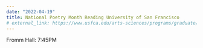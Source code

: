 ```yaml
---
date: "2022-04-19"
title: National Poetry Month Reading University of San Francisco
# external_link: https://www.usfca.edu/arts-sciences/programs/graduate/writing-mfa/reading-series/archive#chapter-33201-National-Poetry-Month-2022
---
```


Fromm Hall: 7:45PM